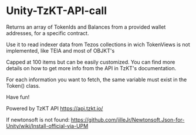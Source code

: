 # Unity-TzKT-API-call

Returns an array of TokenIds and Balances from a provided wallet addresses, for a specific contract. 

Use it to read indexer data from Tezos collections in wich TokenViews is not implemented, like TEIA and most of OBJKT's

Capped at 100 items but can be easily customized.
You can find more details on how to get more info from the API in TzKT's documentation.

For each information you want to fetch, the same variable must exist in the Token() class.

Have fun!





Powered by TzKT API https://api.tzkt.io/

If newtonsoft is not found:
https://github.com/jilleJr/Newtonsoft.Json-for-Unity/wiki/Install-official-via-UPM
